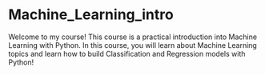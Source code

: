 # Machine_Learning_intro
Welcome to my course! This course is a practical introduction into Machine Learning with Python. In this course, you will learn about Machine Learning topics and learn how to build Classification and Regression models with Python!
